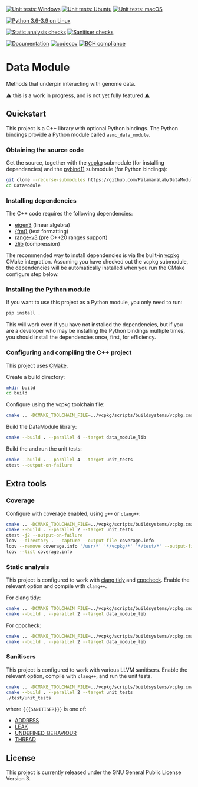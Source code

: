 [![Unit tests: Windows](https://github.com/PalamaraLab/DataModule/workflows/Unit%20tests:%20Windows/badge.svg)](https://github.com/PalamaraLab/DataModule/actions)
[![Unit tests: Ubuntu](https://github.com/PalamaraLab/DataModule/workflows/Unit%20tests:%20Ubuntu/badge.svg)](https://github.com/PalamaraLab/DataModule/actions)
[![Unit tests: macOS](https://github.com/PalamaraLab/DataModule/workflows/Unit%20tests:%20macOS/badge.svg)](https://github.com/PalamaraLab/DataModule/actions)

[![Python 3.6-3.9 on Linux](https://github.com/PalamaraLab/DataModule/workflows/Python%203.6-3.9%20on%20Linux/badge.svg)](https://github.com/PalamaraLab/DataModule/actions)

[![Static analysis checks](https://github.com/PalamaraLab/DataModule/workflows/Static%20analysis%20checks/badge.svg)](https://github.com/PalamaraLab/DataModule/actions)
[![Sanitiser checks](https://github.com/PalamaraLab/DataModule/workflows/Sanitiser%20checks/badge.svg)](https://github.com/PalamaraLab/DataModule/actions)

[![Documentation](https://readthedocs.org/projects/data-module/badge/?version=latest)](https://data-module.readthedocs.io/en/latest/?badge=latest)
[![codecov](https://codecov.io/gh/PalamaraLab/DataModule/branch/main/graph/badge.svg)](https://codecov.io/gh/PalamaraLab/DataModule)
[![BCH compliance](https://bettercodehub.com/edge/badge/PalamaraLab/DataModule?branch=main)](https://bettercodehub.com/results/PalamaraLab/DataModule)

# Data Module

Methods that underpin interacting with genome data.

:warning: this is a work in progress, and is not yet fully featured :warning:

## Quickstart

This project is a C++ library with optional Python bindings.
The Python bindings provide a Python module called `asmc_data_module`.

### Obtaining the source code

Get the source, together with the [vcpkg](https://github.com/microsoft/vcpkg) submodule (for installing dependencies) and the [pybind11](https://github.com/pybind/pybind11) submodule (for Python bindings):

```bash
git clone --recurse-submodules https://github.com/PalamaraLab/DataModule.git
cd DataModule
```

### Installing dependencies

The C++ code requires the following dependencies:

- [eigen3](https://eigen.tuxfamily.org/index.php) (linear algebra)
- [{fmt}](https://github.com/fmtlib/fmt) (text formatting) 
- [range-v3](https://github.com/ericniebler/range-v3) (pre C++20 ranges support)
- [zlib](https://zlib.net/) (compression)

The recommended way to install dependencies is via the built-in [vcpkg](https://github.com/microsoft/vcpkg) CMake integration.
Assuming you have checked out the vcpkg submodule, the dependencies will be automatically installed when you run the CMake configure step below.

### Installing the Python module

If you want to use this project as a Python module, you only need to run:

```bash
pip install .
```

This will work even if you have not installed the dependencies, but if you are a developer who may be installing the Python bindings multiple times, you should install the dependencies once, first, for efficiency.

### Configuring and compiling the C++ project

This project uses [CMake](https://cmake.org/).

Create a build directory:

```bash
mkdir build
cd build
```

Configure using the vcpkg toolchain file:

```bash
cmake .. -DCMAKE_TOOLCHAIN_FILE=../vcpkg/scripts/buildsystems/vcpkg.cmake
```

Build the DataModule library:

```bash
cmake --build . --parallel 4 --target data_module_lib
```

Build the and run the unit tests:

```bash
cmake --build . --parallel 4 --target unit_tests
ctest --output-on-failure
```

## Extra tools

### Coverage

Configure with coverage enabled, using `g++` or `clang++`:

```bash
cmake .. -DCMAKE_TOOLCHAIN_FILE=../vcpkg/scripts/buildsystems/vcpkg.cmake -DCMAKE_BUILD_TYPE=Debug -DENABLE_COVERAGE=ON
cmake --build . --parallel 2 --target unit_tests
ctest -j2 --output-on-failure
lcov --directory . --capture --output-file coverage.info
lcov --remove coverage.info '/usr/*' '*/vcpkg/*' '*/test/*' --output-file coverage.info
lcov --list coverage.info
```

### Static analysis

This project is configured to work with [clang tidy](https://clang.llvm.org/extra/clang-tidy/) and [cppcheck](http://cppcheck.sourceforge.net/).
Enable the relevant option and compile with `clang++`.

For clang tidy:

```bash
cmake .. -DCMAKE_TOOLCHAIN_FILE=../vcpkg/scripts/buildsystems/vcpkg.cmake -DCMAKE_BUILD_TYPE=Debug -DENABLE_CLANG_TIDY=ON
cmake --build . --parallel 2 --target data_module_lib
```

For cppcheck:

```bash
cmake .. -DCMAKE_TOOLCHAIN_FILE=../vcpkg/scripts/buildsystems/vcpkg.cmake -DCMAKE_BUILD_TYPE=Debug -DENABLE_CPPCHECK=ON
cmake --build . --parallel 2 --target data_module_lib
```

### Sanitisers

This project is configured to work with various LLVM sanitisers.
Enable the relevant option, compile with `clang++`, and run the unit tests.

```bash
cmake .. -DCMAKE_TOOLCHAIN_FILE=../vcpkg/scripts/buildsystems/vcpkg.cmake -DCMAKE_BUILD_TYPE=Debug -DENABLE_SANITISER_{{{SANITISER}}}=ON
cmake --build . --parallel 2 --target unit_tests
./test/unit_tests
```

where `{{{SANITISER}}}` is one of:

- [ADDRESS](https://clang.llvm.org/docs/AddressSanitizer.html)
- [LEAK](https://clang.llvm.org/docs/LeakSanitizer.html)
- [UNDEFINED_BEHAVIOUR](https://clang.llvm.org/docs/UndefinedBehaviorSanitizer.html)
- [THREAD](https://clang.llvm.org/docs/ThreadSanitizer.html)

## License

This project is currently released under the GNU General Public License Version 3.
